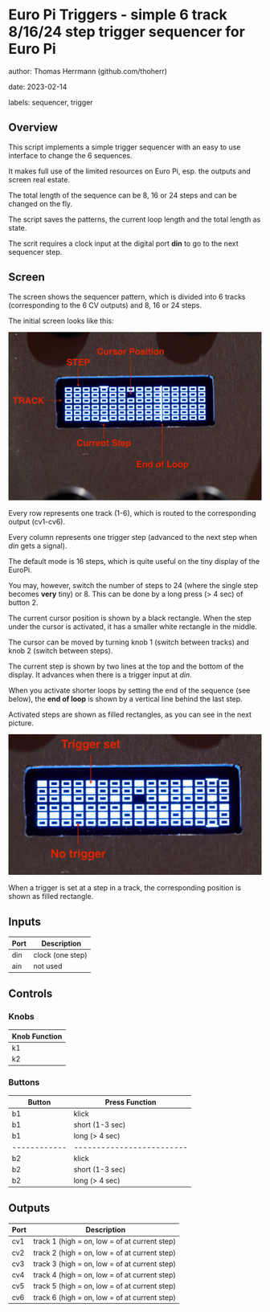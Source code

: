 # Euro Pi Triggers - simple 6 track 8/16/24 step trigger sequencer for Euro Pi

author: Thomas Herrmann (github.com/thoherr)

date: 2023-02-14

labels: sequencer, trigger

## Overview

This script implements a simple trigger sequencer with an easy to use interface to change
the 6 sequences.

It makes full use of the limited resources on Euro Pi, esp. the outputs and screen real estate.

The total length of the sequence can be 8, 16 or 24 steps and can be changed on the fly.

The script saves the patterns, the current loop length and the total length as state.

The scrit requires a clock input at the digital port **din** to go to the next sequencer step.

## Screen

The screen shows the sequencer pattern, which is divided into 6 tracks (corresponding to the
6 CV outputs) and 8, 16 or 24 steps.

The initial screen looks like this:

![UI Elements](./triggers-docs/EuroPiTrigger-UI-Elements.jpg)

Every row represents one track (1-6), which is routed to the corresponding output (cv1-cv6).

Every column represents one trigger step (advanced to the next step when *din* gets a signal).

The default mode is 16 steps, which is quite useful on the tiny display of the EuroPi.

You may, however, switch the number of steps to 24 (where the single step becomes **very**
tiny) or 8. This can be done by a long press (> 4 sec) of button 2.

The current cursor position is shown by a black rectangle. When the step under the cursor is activated,
it has a smaller white rectangle in the middle.

The cursor can be moved by turning knob 1 (switch between tracks) and knob 2 (switch between steps).

The current step is shown by two lines at the top and the bottom of the display. It advances when
there is a trigger input at *din*.

When you activate shorter loops by setting the end of the sequence (see below), the **end of loop**
is shown by a vertical line behind the last step.

Activated steps are shown as filled rectangles, as you can see in the next picture.

![Triggers](./triggers-docs/EuroPiTrigger-Triggersetting.jpg)

When a trigger is set at a step in a track, the corresponding position is shown as filled
rectangle.

## Inputs

| **Port** | **Description** |
|----------|-----------------|
| din | clock (one step) |
| ain | not used |

## Controls

### Knobs

| **Knob**  **Function** |
|------------------------|
| k1 | select track (1-6) |
| k2 | select sequence step (1-8/16/24) |

### Buttons

| **Button** | **Press**  **Function** |
|------------|-------------------------|
| b1 | klick | toggle step at cursor (on/off) |
| b1 | short (1-3 sec) | clear all steps in current track |
| b1 | long (> 4 sec) | clear all steps |
|------------|-------------------------|
| b2 | klick | reset sequence to step 1 |
| b2 | short (1-3 sec) | set end of sequence (loop end point) |
| b2 | long (> 4 sec) | switch to next sequence length (8, 16 or 24) |

## Outputs

| **Port** | **Description** |
|----------|-----------------|
| cv1 | track 1 (high = on, low = of at current step) |
| cv2 | track 2 (high = on, low = of at current step) |
| cv3 | track 3 (high = on, low = of at current step) |
| cv4 | track 4 (high = on, low = of at current step) |
| cv5 | track 5 (high = on, low = of at current step) |
| cv6 | track 6 (high = on, low = of at current step) |

